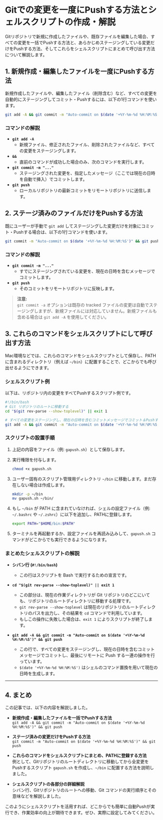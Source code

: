# Gitでの変更を一度にPushする方法とシェルスクリプトの作成・解説

Gitリポジトリで新規に作成したファイルや、既存ファイルを編集した場合、すべての変更を一括でPushする方法と、あらかじめステージングしている変更だけをPushする方法、そしてこれらをシェルスクリプトにまとめて呼び出す方法について解説します。

## 1. 新規作成・編集したファイルを一度にPushする方法

新規作成したファイルや、編集したファイル（削除含む）など、すべての変更を自動的にステージングしてコミット・Pushするには、以下の1行コマンドを使います。

```bash
git add -A && git commit -m "Auto-commit on $(date '+%Y-%m-%d %H:%M:%S')" && git push
```

### コマンドの解説

- **`git add -A`**  
  - 新規ファイル、修正されたファイル、削除されたファイルなど、すべての変更をステージングします。
- **`&&`**  
  - 直前のコマンドが成功した場合のみ、次のコマンドを実行します。
- **`git commit -m "..."`**  
  - ステージングされた変更を、指定したメッセージ（ここでは現在の日時を自動で挿入）でコミットします。
- **`git push`**  
  - ローカルリポジトリの最新コミットをリモートリポジトリに送信します。

## 2. ステージ済みのファイルだけをPushする方法

既にユーザーが手動で `git add` してステージングした変更だけを対象にコミット・Pushする場合は、以下の1行コマンドを使います。

```bash
git commit -m "Auto-commit on $(date '+%Y-%m-%d %H:%M:%S')" && git push
```

### コマンドの解説

- **`git commit -m "..."`**  
  - すでにステージングされている変更を、現在の日時を含むメッセージでコミットします。
- **`git push`**  
  - そのコミットをリモートリポジトリに反映します。

> **注意:**  
> `git commit -a` オプションは既存の tracked ファイルの変更は自動でステージングしますが、新規ファイルには対応していません。新規ファイルも含める場合は `git add -A` を使用してください。

## 3. これらのコマンドをシェルスクリプトにして呼び出す方法

Mac環境などでは、これらのコマンドをシェルスクリプトとして保存し、PATHに含まれるディレクトリ（例えば `~/bin`）に配置することで、どこからでも呼び出せるようにできます。

### シェルスクリプト例

以下は、リポジトリ内の変更をすべてPushするスクリプト例です。

```bash
#!/bin/bash
# Git リポジトリのルートに移動する
cd "$(git rev-parse --show-toplevel)" || exit 1

# すべての変更をステージングし、現在の日時を含むコミットメッセージでコミット＆Pushする
git add -A && git commit -m "Auto-commit on $(date '+%Y-%m-%d %H:%M:%S')" && git push
```

### スクリプトの設置手順

1. 上記の内容をファイル（例: `gapush.sh`）として保存します。
2. 実行権限を付与します。

   ```bash
   chmod +x gapush.sh
   ```

3. ユーザー固有のスクリプト管理用ディレクトリ `~/bin` に移動します。まだ存在しない場合は作成します。

   ```bash
   mkdir -p ~/bin
   mv gapush.sh ~/bin/
   ```

4. もし `~/bin` が PATH に含まれていなければ、シェルの設定ファイル（例: `~/.bashrc` や `~/.zshrc`）に以下を追加し、PATHに登録します。

   ```bash
   export PATH="$HOME/bin:$PATH"
   ```

5. ターミナルを再起動するか、設定ファイルを再読み込みして、`gapush.sh` コマンドがどこからでも実行できるようになります。

### まとめたシェルスクリプトの解説

- **シバン行 (`#!/bin/bash`)**  
  - この行はスクリプトを Bash で実行するための宣言です。

- **`cd "$(git rev-parse --show-toplevel)" || exit 1`**  
  - この部分は、現在の作業ディレクトリが Git リポジトリのどこにいても、リポジトリのルートディレクトリに移動する処理です。  
  - `git rev-parse --show-toplevel` は現在のリポジトリのルートディレクトリのパスを出力し、その結果を `cd` コマンドで利用しています。  
  - もしこの操作に失敗した場合は、`exit 1` によりスクリプトが終了します。

- **`git add -A && git commit -m "Auto-commit on $(date '+%Y-%m-%d %H:%M:%S')" && git push`**  
  - この行で、すべての変更をステージングし、現在の日時を含むコミットメッセージでコミットし、最後にリモートに Push する一連の操作を行っています。  
  - `$(date '+%Y-%m-%d %H:%M:%S')` はシェルのコマンド置換を用いて現在の日時を生成します。

---

## 4. まとめ

この記事では、以下の内容を解説しました。

- **新規作成・編集したファイルを一括でPushする方法**  
  `git add -A && git commit -m "Auto-commit on $(date '+%Y-%m-%d %H:%M:%S')" && git push`

- **ステージ済みの変更だけをPushする方法**  
  `git commit -m "Auto-commit on $(date '+%Y-%m-%d %H:%M:%S')" && git push`

- **これらのコマンドをシェルスクリプトにまとめ、PATHに登録する方法**  
  例として、Gitリポジトリのルートディレクトリに移動してから全変更をPushするスクリプト `gapush.sh` を作成し、`~/bin` に配置する方法を説明しました。

- **シェルスクリプトの各部分の詳細解説**  
  シバン行、Gitリポジトリのルートへの移動、Git コマンドの実行順序とその意味などを解説しました。

このようにシェルスクリプトを活用すれば、どこからでも簡単に自動Pushが実行でき、作業効率の向上が期待できます。ぜひ、実際に設定してみてください。